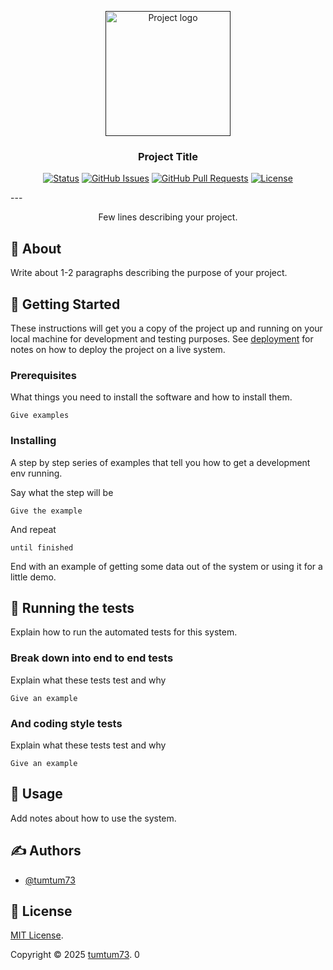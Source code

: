 <p align="center">
  <a href="" rel="noopener">
 <img width=200px height=200px src="https://i.imgur.com/6wj0hh6.jpg" alt="Project logo"></a>
</p>

<h3 align="center">Project Title</h3>

<div align="center">

[![Status](https://img.shields.io/badge/status-active-success.svg)]()
[![GitHub Issues](https://img.shields.io/github/issues/nnnaix/documentation-boilerplate.svg)](https://github.com/nnnaix/documentation-boilerplate/issues)
[![GitHub Pull Requests](https://img.shields.io/github/issues-pr/nnnaix/documentation-boilerplate.svg)](https://github.com/nnnaix/documentation-boilerplate/pulls)
[![License](https://img.shields.io/badge/license-MIT-blue.svg)](/LICENSE)

</div>
---

<p align="center"> Few lines describing your project.
    <br> 
</p>

## 🧐 About <a name = "about"></a>

Write about 1-2 paragraphs describing the purpose of your project.

## 🏁 Getting Started <a name = "getting_started"></a>

These instructions will get you a copy of the project up and running on your local machine for development and testing purposes. See [deployment](#deployment) for notes on how to deploy the project on a live system.

### Prerequisites

What things you need to install the software and how to install them.

```
Give examples
```

### Installing

A step by step series of examples that tell you how to get a development env running.

Say what the step will be

```
Give the example
```

And repeat

```
until finished
```

End with an example of getting some data out of the system or using it for a little demo.

## 🔧 Running the tests <a name = "tests"></a>

Explain how to run the automated tests for this system.

### Break down into end to end tests

Explain what these tests test and why

```
Give an example
```

### And coding style tests

Explain what these tests test and why

```
Give an example
```

## 🔨 Usage <a name="usage"></a>

Add notes about how to use the system.



## ✍️ Authors <a name = "authors"></a>

- [@tumtum73](https://github.com/tumtum73)

## 📝 License

[MIT License](/LICENSE).

Copyright © 2025 [tumtum73](https://github.com/tumtum73).
0